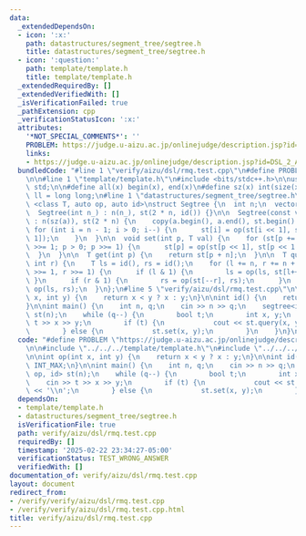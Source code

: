 ```yaml
---
data:
  _extendedDependsOn:
  - icon: ':x:'
    path: datastructures/segment_tree/segtree.h
    title: datastructures/segment_tree/segtree.h
  - icon: ':question:'
    path: template/template.h
    title: template/template.h
  _extendedRequiredBy: []
  _extendedVerifiedWith: []
  _isVerificationFailed: true
  _pathExtension: cpp
  _verificationStatusIcon: ':x:'
  attributes:
    '*NOT_SPECIAL_COMMENTS*': ''
    PROBLEM: https://judge.u-aizu.ac.jp/onlinejudge/description.jsp?id=DSL_2_A
    links:
    - https://judge.u-aizu.ac.jp/onlinejudge/description.jsp?id=DSL_2_A
  bundledCode: "#line 1 \"verify/aizu/dsl/rmq.test.cpp\"\n#define PROBLEM \"https://judge.u-aizu.ac.jp/onlinejudge/description.jsp?id=DSL_2_A\"\
    \n\n#line 1 \"template/template.h\"\n#include <bits/stdc++.h>\n\nusing namespace\
    \ std;\n\n#define all(x) begin(x), end(x)\n#define sz(x) int(size(x))\n\nusing\
    \ ll = long long;\n#line 1 \"datastructures/segment_tree/segtree.h\"\ntemplate\
    \ <class T, auto op, auto id>\nstruct Segtree {\n  int n;\n  vector<T> st;\n\n\
    \  Segtree(int n_) : n(n_), st(2 * n, id()) {}\n\n  Segtree(const vector<T> &a)\
    \ : n(sz(a)), st(2 * n) {\n    copy(a.begin(), a.end(), st.begin() + n);\n   \
    \ for (int i = n - 1; i > 0; i--) {\n      st[i] = op(st[i << 1], st[i << 1 |\
    \ 1]);\n    }\n  }\n\n  void set(int p, T val) {\n    for (st[p += n] = val, p\
    \ >>= 1; p > 0; p >>= 1) {\n      st[p] = op(st[p << 1], st[p << 1 | 1]);\n  \
    \  }\n  }\n\n  T get(int p) {\n    return st[p + n];\n  }\n\n  T query(int l,\
    \ int r) {\n    T ls = id(), rs = id();\n    for (l += n, r += n + 1; l < r; l\
    \ >>= 1, r >>= 1) {\n      if (l & 1) {\n        ls = op(ls, st[l++]);\n     \
    \ }\n      if (r & 1) {\n        rs = op(st[--r], rs);\n      }\n    }\n    return\
    \ op(ls, rs);\n  }\n};\n#line 5 \"verify/aizu/dsl/rmq.test.cpp\"\n\nint op(int\
    \ x, int y) {\n    return x < y ? x : y;\n}\n\nint id() {\n    return INT_MAX;\n\
    }\n\nint main() {\n    int n, q;\n    cin >> n >> q;\n    segtree<int, op, id>\
    \ st(n);\n    while (q--) {\n        bool t;\n        int x, y;\n        cin >>\
    \ t >> x >> y;\n        if (t) {\n            cout << st.query(x, y) << '\\n';\n\
    \        } else {\n            st.set(x, y);\n        }\n    }\n}\n"
  code: "#define PROBLEM \"https://judge.u-aizu.ac.jp/onlinejudge/description.jsp?id=DSL_2_A\"\
    \n\n#include \"../../../template/template.h\"\n#include \"../../../datastructures/segment_tree/segtree.h\"\
    \n\nint op(int x, int y) {\n    return x < y ? x : y;\n}\n\nint id() {\n    return\
    \ INT_MAX;\n}\n\nint main() {\n    int n, q;\n    cin >> n >> q;\n    segtree<int,\
    \ op, id> st(n);\n    while (q--) {\n        bool t;\n        int x, y;\n    \
    \    cin >> t >> x >> y;\n        if (t) {\n            cout << st.query(x, y)\
    \ << '\\n';\n        } else {\n            st.set(x, y);\n        }\n    }\n}"
  dependsOn:
  - template/template.h
  - datastructures/segment_tree/segtree.h
  isVerificationFile: true
  path: verify/aizu/dsl/rmq.test.cpp
  requiredBy: []
  timestamp: '2025-02-22 23:34:27-05:00'
  verificationStatus: TEST_WRONG_ANSWER
  verifiedWith: []
documentation_of: verify/aizu/dsl/rmq.test.cpp
layout: document
redirect_from:
- /verify/verify/aizu/dsl/rmq.test.cpp
- /verify/verify/aizu/dsl/rmq.test.cpp.html
title: verify/aizu/dsl/rmq.test.cpp
---
```

